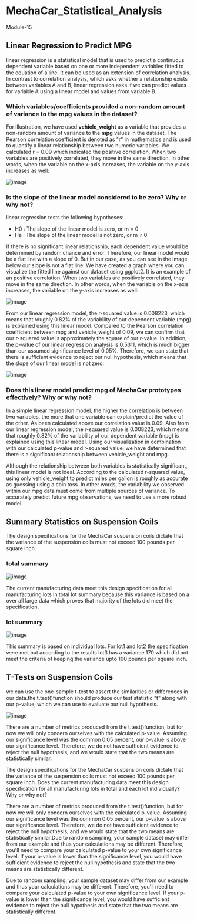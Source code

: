 # MechaCar_Statistical_Analysis
Module-15

## Linear Regression to Predict MPG
linear regression is a statistical model that is used to predict a continuous dependent variable based on one or more independent variables fitted to the equation of a line. It can be used as an extension of correlation analysis. In contrast to correlation analysis, which asks whether a relationship exists between variables A and B, linear regression asks if we can predict values for variable A using a linear model and values from variable B.

### Which variables/coefficients provided a non-random amount of variance to the mpg values in the dataset?
For illustration, we have used **vehicle_weight** as a variable that provides a non-random amount of variance to the **mpg** values in the dataset. The Pearson correlation coefficient is denoted as "r" in mathematics and is used to quantify a linear relationship between two numeric variables. We calculated r = 0.09 which indicated the positive correlation. When two variables are positively correlated, they move in the same direction. In other words, when the variable on the x-axis increases, the variable on the y-axis increases as well:

![image](https://user-images.githubusercontent.com/105535250/195490384-d62462b1-c82c-4fec-b866-14125528f89f.png)

### Is the slope of the linear model considered to be zero? Why or why not?
linear regression tests the following hypotheses:
* H0 : The slope of the linear model is zero, or m = 0
* Ha : The slope of the linear model is not zero, or m ≠ 0

If there is no significant linear relationship, each dependent value would be determined by random chance and error. Therefore, our linear model would be a flat line with a slope of 0. But in our case, as you can see in the image below our slope is not a flat line. We have created a graph where you can visualize the fitted line against our dataset using ggplot2. It is an example of an positive correlation. When two variables are positively correlated, they move in the same direction. In other words, when the variable on the x-axis increases, the variable on the y-axis increases as well:

![image](https://user-images.githubusercontent.com/105535250/195487022-7e769257-6cf4-4ca3-9fc7-0ec3bce2e84e.png)

From our linear regression model, the r-squared value is 0.008223, which means that roughly 0.82% of the variablilty of our dependent variable (mpg) is explained using this linear model. Compared to the Pearson correlation coefficient between mpg and vehicle_weight of 0.09, we can confirm that our r-squared value is approximately the square of our r-value. 
In addition, the p-value of our linear regression analysis is 0.5311, which is much bigger than our assumed significance level of 0.05%. Therefore, we can state that there is sufficient evidence to reject our null hypothesis, which means that the slope of our linear model is not zero.

![image](https://user-images.githubusercontent.com/105535250/195498801-b62d77b4-678c-41ae-ab5e-35d21f132023.png)


### Does this linear model predict mpg of MechaCar prototypes effectively? Why or why not?

In a simple linear regression model, the higher the correlation is between two variables, the more that one variable can explain/predict the value of the other. As been calculated above our correlation value is 0.09. Also from our linear regression model, the r-squared value is 0.008223, which means that roughly 0.82% of the variablilty of our dependent variable (mpg) is explained using this linear model.
Using our visualization in combination with our calculated p-value and r-squared value, we have determined that there is a significant relationship between vehicle_weight and mpg.

Although the relationship between both variables is statistically significant, this linear model is not ideal. According to the calculated r-squared value, using only vehicle_weight to predict miles per gallon is roughly as accurate as guessing using a coin toss. In other words, the variability we observed within our mpg data must come from multiple sources of variance. To accurately predict future mpg observations, we need to use a more robust model.

## Summary Statistics on Suspension Coils
The design specifications for the MechaCar suspension coils dictate that the variance of the suspension coils must not exceed 100 pounds per square inch. 


### total summary
![image](https://user-images.githubusercontent.com/105535250/195501858-d5de42a5-e03c-4445-8a0d-1a12de7bf49f.png)

The current manufacturing data meet this design specification for all manufacturing lots in total lot summary because this variance is based on a over all large data which proves that majority of the lots did meet the specification.

### lot summary
![image](https://user-images.githubusercontent.com/105535250/195501988-e21f701b-382c-4ae1-8389-08f434834e89.png)

This summary is based on individual lots. For lot1 and lot2 the specification were met but according to the results lot3 has a variance 170 which did not meet the criteria of keeping the variance upto 100 pounds per square inch.

## T-Tests on Suspension Coils
we can use the one-sample t-test to assert the similarities or differences in our data.the t.test()function should produce our test statistic "t" along with our p-value, which we can use to evaluate our null hypothesis.

![image](https://user-images.githubusercontent.com/105535250/195765495-7c24abf3-1789-40a9-b2f5-df638e394b48.png)

There are a number of metrics produced from the t.test()function, but for now we will only concern ourselves with the calculated p-value. Assuming our significance level was the common 0.05 percent, our p-value is above our significance level. Therefore, we do not have sufficient evidence to reject the null hypothesis, and we would state that the two means are statistically similar.



The design specifications for the MechaCar suspension coils dictate that the variance of the suspension coils must not exceed 100 pounds per square inch. Does the current manufacturing data meet this design specification for all manufacturing lots in total and each lot individually? Why or why not?












There are a number of metrics produced from the t.test()function, but for now we will only concern ourselves with the calculated p-value. Assuming our significance level was the common 0.05 percent, our p-value is above our significance level. Therefore, we do not have sufficient evidence to reject the null hypothesis, and we would state that the two means are statistically similar.Due to random sampling, your sample dataset may differ from our example and thus your calculations may be different. Therefore, you'll need to compare your calculated p-value to your own significance level. If your p-value is lower than the significance level, you would have sufficient evidence to reject the null hypothesis and state that the two means are statistically different.

Due to random sampling, your sample dataset may differ from our example and thus your calculations may be different. Therefore, you'll need to compare your calculated p-value to your own significance level. If your p-value is lower than the significance level, you would have sufficient evidence to reject the null hypothesis and state that the two means are statistically different.
